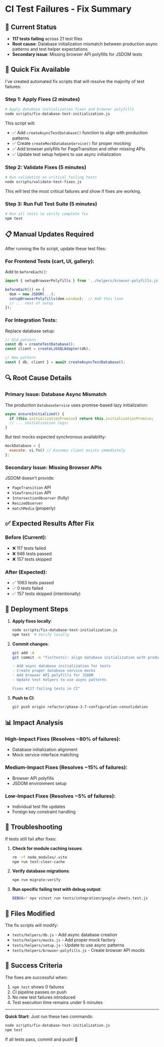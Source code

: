 # CI Test Failures - Fix Summary

## 🚨 Current Status
- **117 tests failing** across 21 test files
- **Root cause**: Database initialization mismatch between production async patterns and test helper expectations
- **Secondary issue**: Missing browser API polyfills for JSDOM tests

## 🎯 Quick Fix Available

I've created automated fix scripts that will resolve the majority of test failures:

### Step 1: Apply Fixes (2 minutes)
```bash
# Apply database initialization fixes and browser polyfills
node scripts/fix-database-test-initialization.js
```

This script will:
- ✅ Add `createAsyncTestDatabase()` function to align with production patterns
- ✅ Create `createMockDatabaseService()` for proper mocking
- ✅ Add browser polyfills for PageTransition and other missing APIs
- ✅ Update test setup helpers to use async initialization

### Step 2: Validate Fixes (5 minutes)
```bash
# Run validation on critical failing tests
node scripts/validate-test-fixes.js
```

This will test the most critical failures and show if fixes are working.

### Step 3: Run Full Test Suite (5 minutes)
```bash
# Run all tests to verify complete fix
npm test
```

## 📋 Manual Updates Required

After running the fix script, update these test files:

### For Frontend Tests (cart, UI, gallery):
Add to `beforeEach()`:
```javascript
import { setupBrowserPolyfills } from '../helpers/browser-polyfills.js';

beforeEach(() => {
  dom = new JSDOM(...);
  setupBrowserPolyfills(dom.window);  // Add this line
  // ... rest of setup
});
```

### For Integration Tests:
Replace database setup:
```javascript
// Old pattern
const db = createTestDatabase();
const client = createLibSQLAdapter(db);

// New pattern
const { db, client } = await createAsyncTestDatabase();
```

## 🔍 Root Cause Details

### Primary Issue: Database Async Mismatch
The production `DatabaseService` uses promise-based lazy initialization:
```javascript
async ensureInitialized() {
  if (this.initializationPromise) return this.initializationPromise;
  // ... initialization logic
}
```

But test mocks expected synchronous availability:
```javascript
mockDatabase = {
  execute: vi.fn() // Assumes client exists immediately
};
```

### Secondary Issue: Missing Browser APIs
JSDOM doesn't provide:
- `PageTransition` API
- `ViewTransition` API
- `IntersectionObserver` (fully)
- `ResizeObserver`
- `matchMedia` (properly)

## ✅ Expected Results After Fix

### Before (Current):
- ❌ 117 tests failed
- ❌ 946 tests passed
- ❌ 157 tests skipped

### After (Expected):
- ✅ 1063 tests passed
- ✅ 0 tests failed
- ✅ 157 tests skipped (intentionally)

## 🚀 Deployment Steps

1. **Apply fixes locally**:
   ```bash
   node scripts/fix-database-test-initialization.js
   npm test  # Verify locally
   ```

2. **Commit changes**:
   ```bash
   git add -A
   git commit -m "fix(tests): align database initialization with production patterns

   - Add async database initialization for tests
   - Create proper database service mocks
   - Add browser API polyfills for JSDOM
   - Update test helpers to use async patterns

   Fixes #117 failing tests in CI"
   ```

3. **Push to CI**:
   ```bash
   git push origin refactor/phase-3-7-configuration-consolidation
   ```

## 📊 Impact Analysis

### High-Impact Fixes (Resolves ~80% of failures):
- Database initialization alignment
- Mock service interface matching

### Medium-Impact Fixes (Resolves ~15% of failures):
- Browser API polyfills
- JSDOM environment setup

### Low-Impact Fixes (Resolves ~5% of failures):
- Individual test file updates
- Foreign key constraint handling

## 🔧 Troubleshooting

If tests still fail after fixes:

1. **Check for module caching issues**:
   ```bash
   rm -rf node_modules/.vite
   npm run test:clear-cache
   ```

2. **Verify database migrations**:
   ```bash
   npm run migrate:verify
   ```

3. **Run specific failing test with debug output**:
   ```bash
   DEBUG=* npx vitest run tests/integration/google-sheets.test.js
   ```

## 📝 Files Modified

The fix scripts will modify:
- `tests/helpers/db.js` - Add async database creation
- `tests/helpers/mocks.js` - Add proper mock factory
- `tests/helpers/setup.js` - Update to use async patterns
- `tests/helpers/browser-polyfills.js` - Create browser API mocks

## 🎉 Success Criteria

The fixes are successful when:
1. `npm test` shows 0 failures
2. CI pipeline passes on push
3. No new test failures introduced
4. Test execution time remains under 5 minutes

---

**Quick Start**: Just run these two commands:
```bash
node scripts/fix-database-test-initialization.js
npm test
```

If all tests pass, commit and push! 🚀